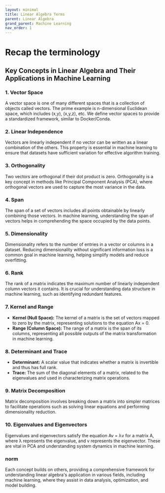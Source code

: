 ```yaml
---
layout: minimal
title: Linear Algebra Terms
parent: Linear Algebra
grand_parent: Machine Learning
nav_order: 1
---
```


# Recap the terminology

## Key Concepts in Linear Algebra and Their Applications in Machine Learning

### 1. **Vector Space**
A vector space is one of many different spaces that is a collection of objects called vectors. The prime example is n-dimensional Euclidean space, which includes (x,y), (x,y,z), etc. <!--Function Spaces, Polynomial Spaces, and Sequence Spaces are other examples.--> We define vector spaces to provide a standardized framework, similar to Docker/Conda.

### 2. **Linear Independence**
Vectors are linearly independent if no vector can be written as a linear combination of the others. This property is essential in machine learning to ensure that datasets have sufficient variation for effective algorithm training.

### 3. **Orthogonality**
Two vectors are orthogonal if their dot product is zero. Orthogonality is a key concept in methods like Principal Component Analysis (PCA), where orthogonal vectors are used to capture the most variance in the data.

### 4. **Span**
The span of a set of vectors includes all points obtainable by linearly combining those vectors. In machine learning, understanding the span of vectors helps in comprehending the space occupied by the data points.

### 5. **Dimensionality**
Dimensionality refers to the number of entries in a vector or columns in a dataset. Reducing dimensionality without significant information loss is a common goal in machine learning, helping simplify models and reduce overfitting.

### 6. **Rank**
The rank of a matrix indicates the maximum number of linearly independent column vectors it contains. It is crucial for understanding data structure in machine learning, such as identifying redundant features.

### 7. **Kernel and Range**
- **Kernel (Null Space):** The kernel of a matrix is the set of vectors mapped to zero by the matrix, representing solutions to the equation Ax = 0.
- **Range (Column Space):** The range of a matrix is the span of its columns, representing all possible outputs of the matrix transformation in machine learning.

### 8. **Determinant and Trace**
- **Determinant:** A scalar value that indicates whether a matrix is invertible and thus has full rank.
- **Trace:** The sum of the diagonal elements of a matrix, related to the eigenvalues and used in characterizing matrix operations.

### 9. **Matrix Decomposition**
Matrix decomposition involves breaking down a matrix into simpler matrices to facilitate operations such as solving linear equations and performing dimensionality reduction.

### 10. **Eigenvalues and Eigenvectors**
Eigenvalues and eigenvectors satisfy the equation Av = λv for a matrix A, where λ represents the eigenvalue, and v represents the eigenvector. These are vital in PCA and understanding system dynamics in machine learning.

### norm ###
Each concept builds on others, providing a comprehensive framework for understanding linear algebra's application in various fields, including machine learning, where they assist in data analysis, optimization, and model building.

